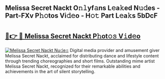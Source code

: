 ## Melissa Secret Nackt O𝚗𝚕yf𝚊ns L𝚎a𝚔ed N𝚞𝚍es - Part-FXv P𝚑𝚘tos Vi𝚍𝚎o - H𝚘𝚝 Part L𝚎a𝚔s 5bDcF

# <h2><a href="http://kf1wdt.oniu.top/?m=Melissa+Secret+Nackt">🔗👉 🔴 Melissa Secret Nackt P𝚑ot𝚘𝚜 V𝚒d𝚎o</a></h2>

[![Melissa Secret Nackt Nu𝚍e𝚜](https://i.imgur.com/0qMVB7G.gif)](http://kf1wdt.oniu.top/?m=Melissa+Secret+Nackt)
Digital media provider and amusement giver Melissa Secret Nackt, acclaimed for distributing dance and lifestyle content through trending choreographies and short films. Outstanding mime artist Melissa Secret Nackt, recognized for their remarkable abilities and achievements in the art of silent storytelling.  
